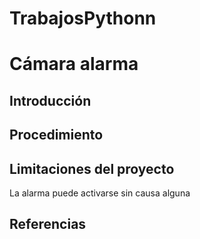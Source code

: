 # TrabajosPythonn
# Cámara alarma
## Introducción
## Procedimiento
## Limitaciones del proyecto
La alarma puede activarse sin causa alguna
## Referencias
